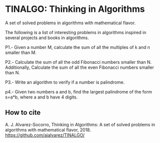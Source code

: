 # TINALGO: Thinking in Algorithms

A set of solved problems in algorithms with mathematical flavor.

The following is a list of interesting problems in algorithms inspired in several projects and books in algorithms. 

P1.- Given a number M, calculate the sum of all the multiples of k and n smaller than M.

P2.- Calculate the sum of all the odd Fibonacci numbers smaller than N. Additionally, Calculate the sum of all the even Fibonacci numbers smaller than N.

P3.- Write an algorithm to verify if a number is palindrome.

p4.- Given two numbers a and b, find the largest palindrome of the form s=a*b, where a and b have 4 digits. 

## How to cite 
A. J. Alvarez-Socorro, Thinking in Algorithms: A set of solved problems in algorithms with mathematical flavor, 2018. https://github.com/ajalvarez/TINALGO/ 
